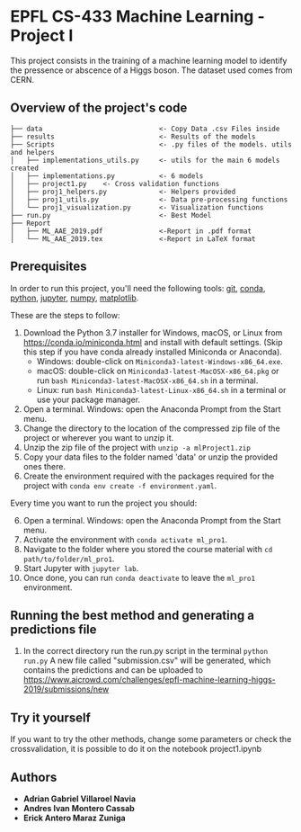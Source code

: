 # EPFL CS-433 Machine Learning - Project I

This project consists in the training of a machine learning model to identify the pressence or abscence of a Higgs boson. The dataset used comes from CERN.

## Overview of the project's code

```
├── data                             <- Copy Data .csv Files inside
├── results                          <- Results of the models
├── Scripts                          <- .py files of the models. utils and helpers
│   ├── implementations_utils.py     <- utils for the main 6 models created
│   ├── implementations.py           <- 6 models
│   ├── project1.py    <- Cross validation functions
│   ├── proj1_helpers.py             <- Helpers provided
│   ├── proj1_utils.py               <- Data pre-processing functions
│   └── proj1_visualization.py       <- Visualization functions
├── run.py                           <- Best Model
├── Report
│   ├── ML_AAE_2019.pdf              <-Report in .pdf format
│   └── ML_AAE_2019.tex              <-Report in LaTeX format
```

## Prerequisites
In order to run this project, you'll need the following tools:
[git], [conda], [python], [jupyter], [numpy], [matplotlib].

[conda]: https://conda.io
[python]: https://www.python.org
[jupyter]: https://jupyter.org
[git]: https://git-scm.com
[numpy]: https://www.numpy.org
[matplotlib]: https://matplotlib.org


These are the steps to follow:

1. Download the Python 3.7 installer for Windows, macOS, or Linux from <https://conda.io/miniconda.html> and install with default settings.
   (Skip this step if you have conda already installed Miniconda or Anaconda).
   * Windows: double-click on `Miniconda3-latest-Windows-x86_64.exe`.
   * macOS: double-click on `Miniconda3-latest-MacOSX-x86_64.pkg` or run `bash Miniconda3-latest-MacOSX-x86_64.sh` in a terminal.
   * Linux: run `bash Miniconda3-latest-Linux-x86_64.sh` in a terminal or use your package manager.
2. Open a terminal.
   Windows: open the Anaconda Prompt from the Start menu.
3. Change the directory to the location of the compressed zip file of the project or wherever you want to unzip it.
4. Unzip the zip file of the project with `unzip -a mlProject1.zip`
5. Copy your data files to the folder named 'data' or unzip the provided ones there.
6. Create the environment required with the packages required for the project with `conda env create -f environment.yaml`.

Every time you want to run the project you should:

6. Open a terminal.
   Windows: open the Anaconda Prompt from the Start menu.
7. Activate the environment with `conda activate ml_pro1`.
8. Navigate to the folder where you stored the course material with `cd path/to/folder/ml_pro1`.
9. Start Jupyter with `jupyter lab`.
10. Once done, you can run `conda deactivate` to leave the `ml_pro1` environment.


## Running the best method and generating a predictions file

1. In the correct directory run the run.py script in the terminal `python run.py`
   A new file called "submission.csv" will be generated, which contains the predictions and can be uploaded to https://www.aicrowd.com/challenges/epfl-machine-learning-higgs-2019/submissions/new

## Try it yourself
If you want to try the other methods, change some parameters or check the crossvalidation, it is possible to do it on the notebook project1.ipynb

## Authors

- **Adrian Gabriel Villaroel Navia**
- **Andres Ivan Montero Cassab**
- **Erick Antero Maraz Zuniga**
